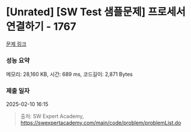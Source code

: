 # [Unrated] [SW Test 샘플문제] 프로세서 연결하기 - 1767 

[문제 링크](https://swexpertacademy.com/main/code/problem/problemDetail.do?contestProbId=AV4suNtaXFEDFAUf) 

### 성능 요약

메모리: 28,160 KB, 시간: 689 ms, 코드길이: 2,871 Bytes

### 제출 일자

2025-02-10 16:15



> 출처: SW Expert Academy, https://swexpertacademy.com/main/code/problem/problemList.do